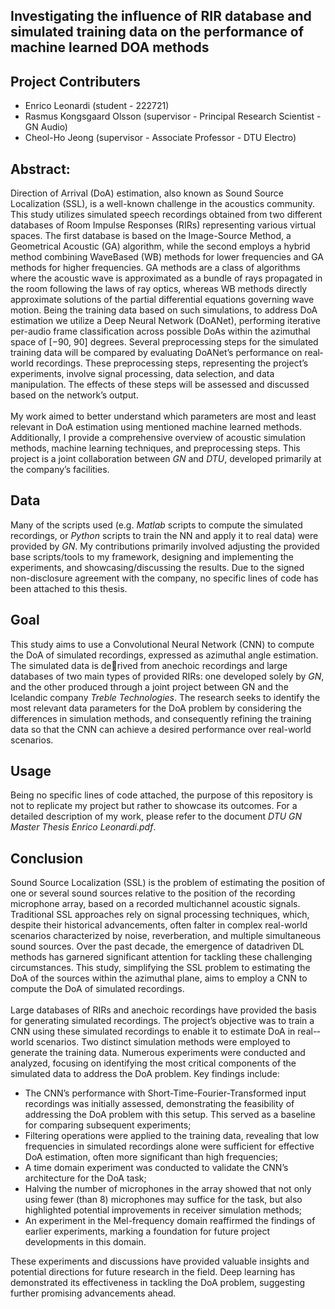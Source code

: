 ## Investigating the influence of RIR database and simulated training data on the performance of machine learned DOA methods

## Project Contributers
<ul>
  <li>Enrico Leonardi (student - 222721)</li>
  <li>Rasmus Kongsgaard Olsson (supervisor - Principal Research Scientist - GN Audio)</li>
  <li>Cheol-Ho Jeong (supervisor - Associate Professor - DTU Electro)</li>
</ul>

## Abstract:
Direction of Arrival (DoA) estimation, also known as Sound Source Localization (SSL), is a well­-known challenge in the acoustics community. This study utilizes simulated speech recordings obtained from two different databases of Room Impulse Responses (RIRs) representing various virtual spaces. The first database is based on the Image-Source Method, a Geometrical Acoustic (GA) algorithm, while the second employs a hybrid method combining Wave­Based (WB) methods for lower frequencies and GA methods for higher frequencies. GA methods are a class of algorithms where the acoustic wave is approximated as a bundle of rays propagated in the room following the laws of ray optics, whereas WB methods directly approximate solutions of the partial differential equations governing wave motion. Being the training data based on such simulations, to address DoA estimation we utilize a Deep Neural Network (DoANet), performing iterative per­-audio frame classification across possible DoAs within the azimuthal space of [−90, 90] degrees. Several preprocessing steps for the simulated training data will be compared by evaluating DoANet’s performance on real­world recordings. These preprocessing steps, representing the project’s experiments, involve signal processing, data selection, and data manipulation. The effects of these steps will be assessed and discussed based on the network’s output.<br/><br/> My work aimed to better understand which parameters are most and least relevant in DoA estimation using mentioned machine learned methods. Additionally, I provide a comprehensive overview of acoustic simulation methods, machine learning techniques, and preprocessing steps. This project is a joint collaboration between _GN_ and _DTU_, developed primarily at the company’s facilities.

## Data
Many of the scripts used (e.g. _Matlab_ scripts to compute the simulated recordings, or _Python_ scripts to train the NN and apply it to real data) were provided by _GN_. My contributions primarily involved adjusting the provided base scripts/tools to my framework, designing and implementing the experiments, and showcasing/discussing the results. Due to the signed non­-disclosure agreement with the company, no specific lines of code has been attached to this thesis.

## Goal
This study aims to use a Convolutional Neural Network (CNN) to compute the DoA of simulated recordings, expressed as azimuthal angle estimation. The simulated data is derived from anechoic recordings and large databases of two main types of provided RIRs: one developed solely by _GN_, and the other produced through a joint project between GN and the Icelandic company _Treble Technologies_. The research seeks to identify the most relevant data parameters for the DoA problem by considering the differences in simulation methods, and consequently refining the training data so that the CNN can achieve a desired performance over real-­world scenarios.

## Usage
Being no specific lines of code attached, the purpose of this repository is not to replicate my project but rather to showcase its outcomes. For a detailed description of my work, please refer to the document _DTU GN Master Thesis Enrico Leonardi.pdf_.

## Conclusion
Sound Source Localization (SSL) is the problem of estimating the position of one or several sound sources relative to the position of the recording microphone array, based on a recorded multichannel acoustic signals. Traditional SSL approaches rely on signal processing techniques, which, despite their historical advancements, often falter in complex real-world scenarios characterized by noise, reverberation, and multiple simultaneous sound sources. Over the past decade, the emergence of data­driven DL methods has garnered significant attention for tackling these challenging circumstances. This study, simplifying the SSL problem to estimating the DoA of the sources within the azimuthal plane, aims to employ a CNN to compute the DoA of simulated recordings.<br /> <br /> Large databases of RIRs and anechoic recordings have provided the basis for generating simulated recordings. The project’s objective was to train a CNN using these simulated recordings to enable it to estimate DoA in real-­world scenarios. Two distinct simulation methods were employed to generate the training data. Numerous experiments were conducted and analyzed, focusing on identifying the most critical components of the simulated data to address the DoA problem. Key findings include:
<ul>
  <li>The CNN’s performance with Short-Time-Fourier-Transformed input recordings was initially assessed, demonstrating the feasibility of addressing the DoA problem with this setup. This served as a baseline for comparing subsequent experiments;</li>
  <li>Filtering operations were applied to the training data, revealing that low frequencies in simulated recordings alone were sufficient for effective DoA estimation, often more significant than high frequencies;</li>
  <li>A time domain experiment was conducted to validate the CNN’s architecture for the DoA task;</li>
  <li>Halving the number of microphones in the array showed that not only using fewer (than 8) microphones may suffice for the task, but also highlighted potential improvements in receiver simulation methods;</li>
  <li>An experiment in the Mel-­frequency domain reaffirmed the findings of earlier experiments, marking a foundation for future project developments in this domain.</li>
</ul>
These experiments and discussions have provided valuable insights and potential directions for future research in the field. Deep learning has demonstrated its effectiveness in tackling the DoA problem, suggesting further promising advancements ahead.
